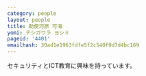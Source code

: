 ```yaml
---
category: people
layout: people
title: 勅使河原 可海
yomi: テシガワラ ヨシミ
pageid: '4401'
emailhash: 30ad1e1963fdfe5f2c540f9d7d4bc169
---
```

セキュリティとICT教育に興味を持っています。